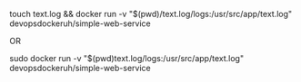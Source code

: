 touch text.log && docker run -v "$(pwd)/text.log/logs:/usr/src/app/text.log" devopsdockeruh/simple-web-service

OR

sudo docker run -v "$(pwd)text.log/logs:/usr/src/app/text.log" devopsdockeruh/simple-web-service
